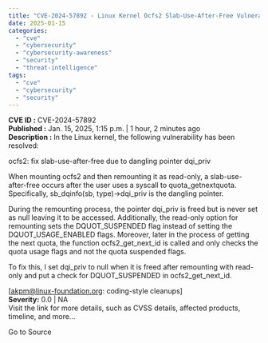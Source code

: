 ```yaml
---
title: "CVE-2024-57892 - Linux Kernel Ocfs2 Slab-Use-After-Free Vulnerability"
date: 2025-01-15
categories: 
  - "cve"
  - "cybersecurity"
  - "cybersecurity-awareness"
  - "security"
  - "threat-intelligence"
tags: 
  - "cve"
  - "cybersecurity"
  - "security"
---
```


**CVE ID :** CVE-2024-57892  
**Published :** Jan. 15, 2025, 1:15 p.m. | 1 hour, 2 minutes ago  
**Description :** In the Linux kernel, the following vulnerability has been resolved:

ocfs2: fix slab-use-after-free due to dangling pointer dqi\_priv

When mounting ocfs2 and then remounting it as read-only, a slab-use-after-free occurs after the user uses a syscall to quota\_getnextquota. Specifically, sb\_dqinfo(sb, type)->dqi\_priv is the dangling pointer.

During the remounting process, the pointer dqi\_priv is freed but is never set as null leaving it to be accessed. Additionally, the read-only option for remounting sets the DQUOT\_SUSPENDED flag instead of setting the DQUOT\_USAGE\_ENABLED flags. Moreover, later in the process of getting the next quota, the function ocfs2\_get\_next\_id is called and only checks the quota usage flags and not the quota suspended flags.

To fix this, I set dqi\_priv to null when it is freed after remounting with read-only and put a check for DQUOT\_SUSPENDED in ocfs2\_get\_next\_id.

\[akpm@linux-foundation.org: coding-style cleanups\]  
**Severity:** 0.0 | NA  
Visit the link for more details, such as CVSS details, affected products, timeline, and more...

Go to Source
